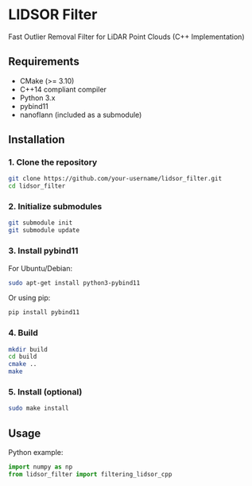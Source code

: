 # LIDSOR Filter

Fast Outlier Removal Filter for LiDAR Point Clouds (C++ Implementation)

## Requirements

- CMake (>= 3.10)
- C++14 compliant compiler
- Python 3.x
- pybind11
- nanoflann (included as a submodule)

## Installation
### 1. Clone the repository
```bash
git clone https://github.com/your-username/lidsor_filter.git
cd lidsor_filter
```

### 2. Initialize submodules
```bash
git submodule init
git submodule update
```

### 3. Install pybind11

For Ubuntu/Debian:
```bash
sudo apt-get install python3-pybind11
```
Or using pip:
```bash
pip install pybind11
```

### 4. Build

```bash
mkdir build
cd build
cmake ..
make
```

### 5. Install (optional)
```bash
sudo make install
```

## Usage

Python example:
```python
import numpy as np
from lidsor_filter import filtering_lidsor_cpp
```

